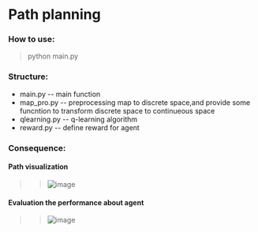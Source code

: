 # Path planning

### How to use: 
  > python main.py

### Structure:
  * main.py -- main function
  * map_pro.py -- preprocessing map to discrete space,and provide some funcntion to transform discrete space to continueous space
  * qlearning.py -- q-learning algorithm
  * reward.py -- define reward for agent  

### Consequence:
  #### Path visualization
  >> ![image]( https://github.com/a303990366/pathPlanning_with_Qlearning/blob/main/qlearning/example_path_planing.png)
  #### Evaluation the performance about agent
  >> ![image](https://github.com/a303990366/pathPlanning_with_Qlearning/blob/main/qlearning/cumulative_reward.png)
